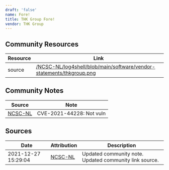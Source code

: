 ```yaml
---
draft: 'false'
name: Fore!
title: THK Group Fore!
vendor: THK Group
---
```



## Community Resources
| Resource | Link |
| --- | --- |
| source | [/NCSC-NL/log4shell/blob/main/software/vendor-statements/thkgroup.png](/NCSC-NL/log4shell/blob/main/software/vendor-statements/thkgroup.png) |

## Community Notes
| Source | Note |
| --- | --- |
| [NCSC-NL](https://github.com/NCSC-NL/log4shell/blob/main/software/README.md) | CVE-2021-44228: Not vuln </ul> |

## Sources
| Date | Attribution | Description |
| --- | --- | --- |
| 2021-12-27 15:29:04 | [NCSC-NL](https://github.com/NCSC-NL/log4shell/blob/main/software/README.md) | Updated community note. Updated community link source.  |
